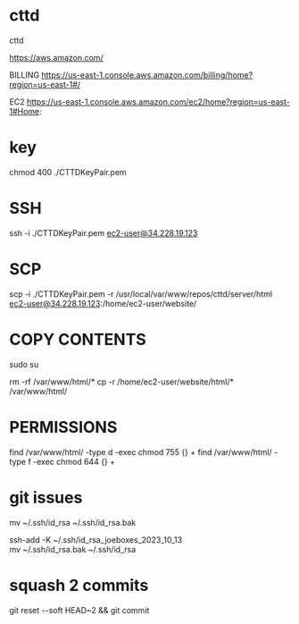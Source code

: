 # cttd
cttd

https://aws.amazon.com/

BILLING
https://us-east-1.console.aws.amazon.com/billing/home?region=us-east-1#/

EC2
https://us-east-1.console.aws.amazon.com/ec2/home?region=us-east-1#Home:


# key
chmod 400 ./CTTDKeyPair.pem 

# SSH
ssh -i ./CTTDKeyPair.pem  ec2-user@34.228.19.123


# SCP
scp -i ./CTTDKeyPair.pem  -r  /usr/local/var/www/repos/cttd/server/html  ec2-user@34.228.19.123:/home/ec2-user/website/


# COPY CONTENTS
sudo su

rm -rf /var/www/html/*
cp -r /home/ec2-user/website/html/* /var/www/html/


# PERMISSIONS

find /var/www/html/ -type d -exec chmod 755 {} +
find /var/www/html/ -type f -exec chmod 644 {} +



# git issues

mv ~/.ssh/id_rsa ~/.ssh/id_rsa.bak

ssh-add -K ~/.ssh/id_rsa_joeboxes_2023_10_13  
mv ~/.ssh/id_rsa.bak ~/.ssh/id_rsa


# squash 2 commits

git reset --soft HEAD~2 &&
git commit







